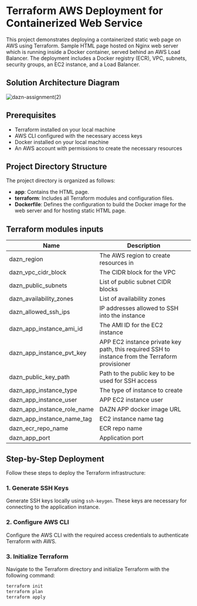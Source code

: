 # Terraform AWS Deployment for Containerized Web Service

This project demonstrates deploying a containerized static web page on AWS using Terraform. Sample HTML page hosted on Nginx web server which is running inside a Docker container, served behind an AWS Load Balancer. The deployment includes a Docker registry (ECR), VPC, subnets, security groups, an EC2 instance, and a Load Balancer.
## Solution Architecture Diagram
![dazn-assignment(2)](https://github.com/veeruat/dazn-assignment/assets/3947004/31c8ed21-f46f-40e0-8904-cb84939404ee)


## Prerequisites

- Terraform installed on your local machine
- AWS CLI configured with the necessary access keys
- Docker installed on your local machine
- An AWS account with permissions to create the necessary resources

## Project Directory Structure

The project directory is organized as follows:

- **app**: Contains the HTML page.
- **terraform**: Includes all Terraform modules and configuration files.
- **Dockerfile**: Defines the configuration to build the Docker image for the web server and for hosting static HTML page.


## Terraform modules inputs

| Name                          | Description                                         |
|-------------------------------|-----------------------------------------------------|
| dazn_region                   | The AWS region to create resources in               |
| dazn_vpc_cidr_block           | The CIDR block for the VPC                          |
| dazn_public_subnets           | List of public subnet CIDR blocks                   |
| dazn_availability_zones       | List of availability zones                          |
| dazn_allowed_ssh_ips          | IP addresses allowed to SSH into the instance       |
| dazn_app_instance_ami_id      | The AMI ID for the EC2 instance                     |
| dazn_app_instance_pvt_key     | APP EC2 instance private key path, this required SSH to instance from the Terraform provisioner                   |
| dazn_public_key_path          | Path to the public key to be used for SSH access    |
| dazn_app_instance_type        | The type of instance to create                      |
| dazn_app_instance_user        | APP EC2 instance user                               |
| dazn_app_instance_role_name   | DAZN APP docker image URL                           |
| dazn_app_instance_name_tag    | EC2 instance name tag                               |
| dazn_ecr_repo_name            | ECR repo name                                       |
| dazn_app_port                 | Application port                                    |

## Step-by-Step Deployment

Follow these steps to deploy the Terraform infrastructure:

### 1. Generate SSH Keys

Generate SSH keys locally using `ssh-keygen`. These keys are necessary for connecting to the application instance.

### 2. Configure AWS CLI

Configure the AWS CLI with the required access credentials to authenticate Terraform with AWS.

### 3. Initialize Terraform

Navigate to the Terraform directory and initialize Terraform with the following command:
```bash
terraform init
terraform plan
terraform apply


